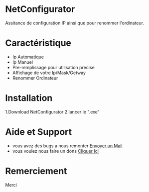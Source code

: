 # NetConfigurator

Assitance de configuration IP ainsi que pour renommer l'ordinateur.

# Caractéristique

- Ip Automatique
- Ip Manuel
- Pre-remplissage pour utilisation precise
- Affichage de votre Ip/Mask/Getway
- Renommer Ordinateur

# Installation 

1.Download NetConfigurator 
2.lancer le ".exe"

# Aide et Support 

- vous avez des bugs a nous remonter <a href="mailto:jessy.robin@key4events.com ">Envoyer un Mail</a>
- vous voulez nous faire un dons <a href="">Cliquer Ici</a>

# Remerciement

Merci 


